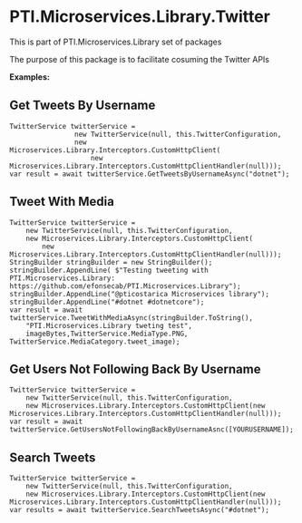 ﻿# PTI.Microservices.Library.Twitter

This is part of PTI.Microservices.Library set of packages

The purpose of this package is to facilitate cosuming the Twitter APIs

**Examples:**

## Get Tweets By Username
    TwitterService twitterService =
                    new TwitterService(null, this.TwitterConfiguration,
                    new Microservices.Library.Interceptors.CustomHttpClient(
                        new Microservices.Library.Interceptors.CustomHttpClientHandler(null)));
    var result = await twitterService.GetTweetsByUsernameAsync("dotnet");

## Tweet With Media
    TwitterService twitterService =
        new TwitterService(null, this.TwitterConfiguration,
        new Microservices.Library.Interceptors.CustomHttpClient(
            new Microservices.Library.Interceptors.CustomHttpClientHandler(null)));
    StringBuilder stringBuilder = new StringBuilder();
    stringBuilder.AppendLine( $"Testing tweeting with PTI.Microservices.Library: https://github.com/efonsecab/PTI.Microservices.Library");
    stringBuilder.AppendLine("@pticostarica Microservices library");
    stringBuilder.AppendLine("#dotnet #dotnetcore");
    var result = await twitterService.TweetWithMediaAsync(stringBuilder.ToString(),
        "PTI.Microservices.Library tweting test",
        imageBytes,TwitterService.MediaType.PNG, TwitterService.MediaCategory.tweet_image);

## Get Users Not Following Back By Username
    TwitterService twitterService =
        new TwitterService(null, this.TwitterConfiguration,
        new Microservices.Library.Interceptors.CustomHttpClient(new Microservices.Library.Interceptors.CustomHttpClientHandler(null)));
    var result = await twitterService.GetUsersNotFollowingBackByUsernameAsnc([YOURUSERNAME]);

## Search Tweets
    TwitterService twitterService =
        new TwitterService(null, this.TwitterConfiguration,
        new Microservices.Library.Interceptors.CustomHttpClient(new Microservices.Library.Interceptors.CustomHttpClientHandler(null)));
    var results = await twitterService.SearchTweetsAsync("#dotnet");